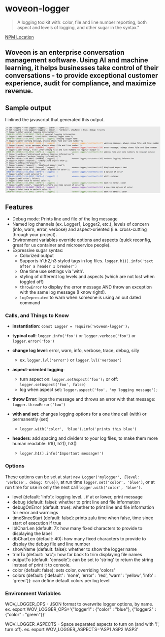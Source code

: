 # woveon-logger
> A logging toolkit with: color, file and line number reporting, both aspect and levels of logging, and other sugar in the syntax."


[NPM Location](https://www.npmjs.com/package/woveon-logger)

## Woveon is an enterprise conversation management software. Using AI and machine learning, it helps businesses take control of their conversations - to provide exceptional customer experience, audit for compliance, and maximize revenue.

## Sample output

I inlined the javascript that generated this output.

![Sample logger output (from mocha test)](img/sampleoutput.png?raw=true#asddd "Sample Logger Output")


## Features

* Debug mode: Prints line and file of the log message
* Named log channels (ex. Logger1, Logger2, etc.), levels of concern (info, warn, error, verbose) and aspect-oriented (i.e. cross-cutting through your project).
* Environment variables override options and aspects (quick reconfig, great for us container and microservice people).
* Expressive sugar syntax:
  * Colorized output
  * Supports h1,h2,h3 styled tags in log files. `logger.h1().info('text after a header 1 breaker')`
  * One time use settings via 'with'.
  * styling of different log levels and aspects (which are not lost when toggled off)
  * `throwError` to display the error message AND throw an exception with the same log message (I know right!).
  * `logDeprecated` to warn when someone is using an out dated command
  
### Calls, and Things to Know

- **instantiation**: `const Logger = require('woveon-logger');`

- **typical call**: `logger.info('foo')` or `logger.verbose('foo')` or `logger.error('foo')`

- **change log level**: error, warn, info, verbose, trace, debug, silly
  - ex. `logger.lvl('error')` or `logger.lvl('verbose')`

- **aspect-oriented logging**: 
  - turn aspect on: `logger.setAspect('foo');` or off: `logger.setAspect('foo', false)`
  - log when aspect set: `logger.aspect('foo', 'my logging message');`

- **throw Error**: logs the message and throws an error with that message: `logger.throwError('foo')`

- **with and set**: changes logging options for a one time call (with) or permanently (set)
  - `logger.with('color', 'blue').info('prints this blue')`

- **headers**: add spacing and dividers to your log files, to make them more human readable: h1(), h2(), h3()
  - `logger.h1().info('Important message!')` 
  
### Options

These options can be set at start `new Logger('mylogger', {level: 'verbose', debug: true})`, at run time `logger.set('color', 'blue')`, or at run time for use in only the next call `logger.with('color', 'blue')`.

  - level (default: 'info'): logging level... if at or lower, print message
  - debug (default: false): whether to print line and file information
  - debugOnError (default: true): whether to print line and file information for error and warnings
  - timeSinceStart (default: false): prints zulu time when false, time since start of execution if true
  - lblCharLen (default: 7): how many fixed characters to provide to displaying the label
  - dbCharLen (default: 40): how many fixed characters to provide to display the debug file and line number
  - showName (default: false): whether to show the logger name
  - trimTo (default: 'src'): how far back to trim displaying file names
  - outputTo (default: 'console'): can be set to 'string' to return the string instead of print it to console.
  - color (default: false): sets color, overriding 'colors'
  - colors (default: {'default' : 'none', 'error' : 'red', 'warn' : 'yellow', 'info' : 'green'}): can define default colors per log level
  
### Environment Variables

WOV\_LOGGER\_OPS - JSON format to overwrite logger options, by name. ex. export WOV\_LOGGER\_OPS='{"logger1" : {"color" : "blue"}, {"logger2" : {"color" : "green"}}'

WOV\_LOGGER\_ASPECTS - Space separated aspects to turn on (and with '!', turn off). ex. export WOV\_LOGGER\_ASPECTS='ASP1 ASP2 !ASP3'


